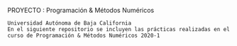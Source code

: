   PROYECTO : Programación & Métodos Numéricos 
   
    Universidad Autónoma de Baja California
    En el siguiente repositorio se incluyen las prácticas realizadas en el curso de Programación & Métodos Numéricos 2020-1
